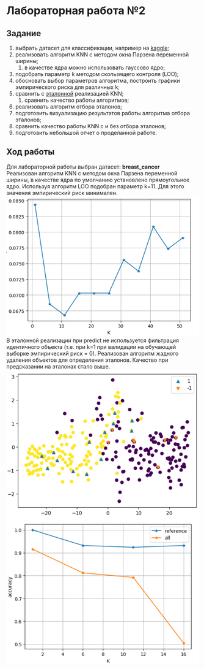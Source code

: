 # Лабораторная работа №2

## Задание

1. выбрать датасет для классификации, например на [kaggle](https://www.kaggle.com/datasets?tags=13302-Classification);
2. реализовать алгоритм KNN с методом окна Парзена переменной ширины;
   1. в качестве ядра можно использовать гауссово ядро;
3. подобрать параметр k методом скользящего контроля (LOO);
4. обосновать выбор параметров алгоритма, построить графики эмпирического риска для различных k;
5. сравнить с [эталонной](https://scikit-learn.org/stable/) реализацией KNN;
   1. сравнить качество работы алгоритмов;
6. реализовать алгоритм отбора эталонов;
7. подготовить визуализацию результатов работы алгоритма отбора эталонов;
8. сравнить качество работы KNN с и без отбора эталонов; 
9. подготовить небольшой отчет о проделанной работе.

## Ход работы
Для лабораторной работы выбран датасет: **breast_cancer**  
Реализован алгоритм KNN с методом окна Парзена переменной ширины, в качестве ядра по умолчанию установлено прямоугольное ядро.
Используя алгоритм LOO подобран параметр k=11. Для этого значения эмпирический риск минимален.  
![img_1.png](img_1.png)  
В эталонной реализации при predict не используется фильтрация идентичного объекта (т.е. при k=1 при валидации на обучающей выборке эмпирический риск = 0).
Реализован алгоритм жадного удаления объектов для определения эталонов.
Качество при предсказании на эталонах стало выше.  
![img.png](img.png)  
![img_3.png](img_3.png)  

